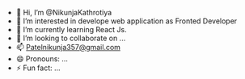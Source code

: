 - 👋 Hi, I’m @NikunjaKathrotiya
- 👀 I’m interested in develope web application as Fronted Developer
- 🌱 I’m currently learning React Js.
- 💞️ I’m looking to collaborate on ...
- 📫 Patelnikunja357@gmail.com
- 😄 Pronouns: ...
- ⚡ Fun fact: ...

<!---
NikunjaKathrotiya/NikunjaKathrotiya is a ✨ special ✨ repository because its `README.md` (this file) appears on your GitHub profile.
You can click the Preview link to take a look at your changes.
--->
